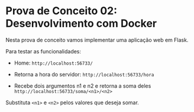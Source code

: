 # Prova de Conceito 02: Desenvolvimento com Docker

Nesta prova de conceito vamos implementar uma aplicação web em Flask.

Para testar as funcionalidades:


* Home: ```http://localhost:56733/```

* Retorna a hora do servidor: ```http://localhost:56733/hora```

* Recebe dois argumentos n1 e n2 e retorna a soma deles ```http://localhost:56733/soma/<n1>/<n2>```

Substituta ```<n1>``` e ```<n2>``` pelos valores que deseja somar.
